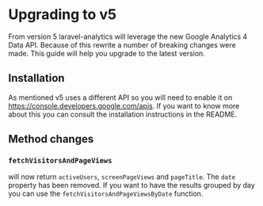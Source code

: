 # Upgrading to v5

From version 5 laravel-analytics will leverage the new Google Analytics 4 Data API.
Because of this rewrite a number of breaking changes were made. This guide will help you upgrade to the latest version.

## Installation

As mentioned v5 uses a different API so you will need to enable it on https://console.developers.google.com/apis. If you want to know more about this you can consult the installation instructions in the README.

## Method changes

### `fetchVisitorsAndPageViews`
 will now return `activeUsers`, `screenPageViews` and `pageTitle`. The `date` property has been removed.
If you want to have the results grouped by day you can use the `fetchVisitorsAndPageViewsByDate` function.
